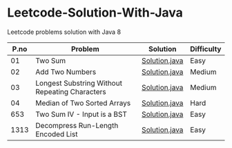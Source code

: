 # Leetcode-Solution-With-Java
Leetcode problems solution with Java 8

P.no |     Problem |                Solution | Difficulty | 
--- | --- | --- | --- |
01 | Two Sum | [Solution.java](https://github.com/amitkuet/Leetcode-Solutions-With-Java/blob/master/src/main/java/com/amit/leetcode_1/Solution.java) | Easy |
02 | Add Two Numbers | [Solution.java](https://github.com/amitkuet/Leetcode-Solutions-With-Java/blob/master/src/main/java/com/amit/leetcode_2/Solution.java) | Medium |
03 | Longest Substring Without Repeating Characters  | [Solution.java](https://github.com/amitkuet/Leetcode-Solutions-With-Java/blob/master/src/main/java/com/amit/leetcode_3/Solution.java) | Medium |
04 | Median of Two Sorted Arrays   | [Solution.java](https://github.com/amitkuet/Leetcode-Solutions-With-Java/blob/master/src/main/java/com/amit/leetcode_4/Solution.java) | Hard |
653 | Two Sum IV - Input is a BST | [Solution.java](https://github.com/amitkuet/Leetcode-Solutions-With-Java/blob/master/src/main/java/com/amit/leetcode_653/Solution.java) | Easy |
1313 | Decompress Run-Length Encoded List | [Solution.java](https://github.com/amitkuet/Leetcode-Solutions-With-Java/blob/master/src/main/java/com/amit/leetcode_1313/Solution.java) | Easy |
